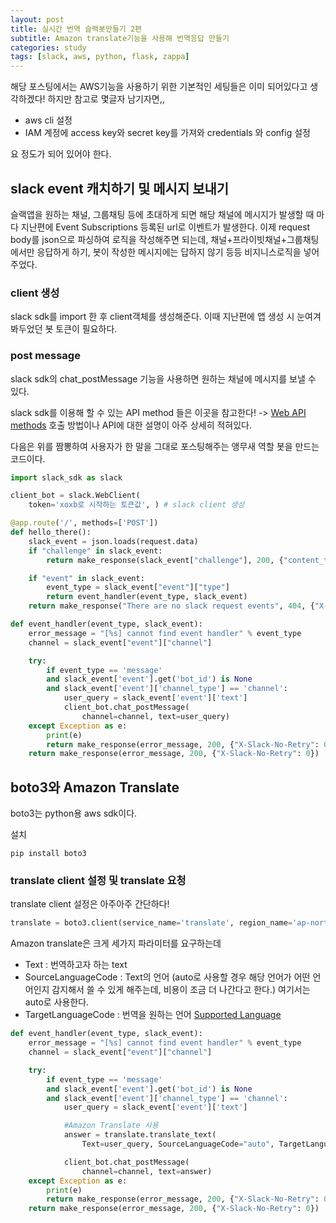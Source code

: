 ```yaml
---
layout: post
title: 실시간 번역 슬랙봇만들기 2편
subtitle: Amazon translate기능을 사용해 번역응답 만들기
categories: study
tags: [slack, aws, python, flask, zappa]
---
```


해당 포스팅에서는 AWS기능을 사용하기 위한 기본적인 세팅들은 이미 되어있다고 생각하겠다!
하지만 참고로 몇글자 남기자면,,

- aws cli 설정
- IAM 계정에 access key와 secret key를 가져와 credentials 와 config 설정

요 정도가 되어 있어야 한다.

## slack event 캐치하기 및 메시지 보내기

슬랙앱을 원하는 채널, 그룹채팅 등에 초대하게 되면 해당 채널에 메시지가 발생할 때 마다
지난편에 Event Subscriptions 등록된 url로 이벤트가 발생한다.
이제 request body를 json으로 파싱하여 로직을 작성해주면 되는데,
채널+프라이빗채널+그룹채팅에서만 응답하게 하기, 봇이 작성한 메시지에는 답하지 않기 등등 비지니스로직을 넣어주었다.

### client 생성

slack sdk를 import 한 후 client객체를 생성해준다.
이때 지난편에 앱 생성 시 눈여겨봐두었던 봇 토큰이 필요하다.

### post message

slack sdk의 chat_postMessage 기능을 사용하면 원하는 채널에 메시지를 보낼 수 있다.

slack sdk를 이용해 할 수 있는 API method 들은 이곳을 참고한다! -> [Web API methods](https://api.slack.com/methods)
호출 방법이나 API에 대한 설명이 아주 상세히 적혀있다.

다음은 위를 짬뽕하여 사용자가 한 말을 그대로 포스팅해주는 앵무새 역할 봇을 만드는 코드이다.

```python
import slack_sdk as slack

client_bot = slack.WebClient(
    token='xoxb로 시작하는 토큰값', ) # slack client 생성

@app.route('/', methods=['POST'])
def hello_there():
    slack_event = json.loads(request.data)
    if "challenge" in slack_event:
        return make_response(slack_event["challenge"], 200, {"content_type": "application/json"})

    if "event" in slack_event:
        event_type = slack_event["event"]["type"]
        return event_handler(event_type, slack_event)
    return make_response("There are no slack request events", 404, {"X-Slack-No-Retry": 0})

def event_handler(event_type, slack_event):
    error_message = "[%s] cannot find event handler" % event_type
    channel = slack_event["event"]["channel"]

    try:
        if event_type == 'message'
        and slack_event['event'].get('bot_id') is None
        and slack_event['event']['channel_type'] == 'channel':
            user_query = slack_event['event']['text']
            client_bot.chat_postMessage(
                channel=channel, text=user_query)
    except Exception as e:
        print(e)
        return make_response(error_message, 200, {"X-Slack-No-Retry": 0})
    return make_response(error_message, 200, {"X-Slack-No-Retry": 0})
```

## boto3와 Amazon Translate

boto3는 python용 aws sdk이다.

설치

```
pip install boto3
```

### translate client 설정 및 translate 요청

translate client 설정은 아주아주 간단하다!

```python
translate = boto3.client(service_name='translate', region_name='ap-northeast-2')
```

Amazon translate은 크게 세가지 파라미터를 요구하는데

- Text : 번역하고자 하는 text
- SourceLanguageCode : Text의 언어 (auto로 사용할 경우 해당 언어가 어떤 언어인지 감지해서 쓸 수 있게 해주는데, 비용이 조금 더 나간다고 한다.) 여기서는 auto로 사용한다.
- TargetLanguageCode : 번역을 원하는 언어 [Supported Language](https://docs.aws.amazon.com/translate/latest/dg/what-is-languages.html)

```python
def event_handler(event_type, slack_event):
    error_message = "[%s] cannot find event handler" % event_type
    channel = slack_event["event"]["channel"]

    try:
        if event_type == 'message'
        and slack_event['event'].get('bot_id') is None
        and slack_event['event']['channel_type'] == 'channel':
            user_query = slack_event['event']['text']

            #Amazon Translate 사용
            answer = translate.translate_text(
                Text=user_query, SourceLanguageCode="auto", TargetLanguageCode="en")['TranslatedText']

            client_bot.chat_postMessage(
                channel=channel, text=answer)
    except Exception as e:
        print(e)
        return make_response(error_message, 200, {"X-Slack-No-Retry": 0})
    return make_response(error_message, 200, {"X-Slack-No-Retry": 0})
```
